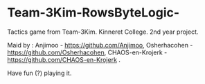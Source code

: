 # Team-3Kim-RowsByteLogic-
Tactics game from Team-3Kim. Kinneret College. 2nd year project.

Maid by : Anjimoo - https://github.com/Anjimoo, Osherhacohen - https://github.com/Osherhacohen,
CHAOS-en-Krojerk - https://github.com/CHAOS-en-Krojerk .

Have fun (?) playing it.
